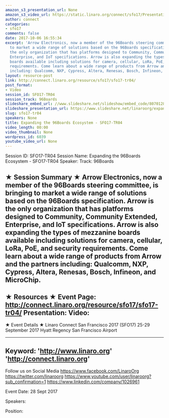 ```yaml
---
amazon_s3_presentation_url: None
amazon_s3_video_url: https://static.linaro.org/connect/sfo17/Presentations/SFO17-TR04-Arrow_96Boards_Ecosystem.pdf
author: connect
categories:
- sfo17
comments: false
date: 2017-10-06 16:55:34
excerpt: 'Arrow Electronics, now a member of the 96Boards steering committee, is bringing
  to market a wide range of solutions based on the 96Boards specification. Arrow is
  the only organization that has platforms designed to Community, Community Extended,
  Enterprise, and IoT specifications. Arrow is also expanding the types of mezzanine
  boards available including solutions for camera, cellular, LoRa, PoE, and security
  requirements. Come learn about a wide range of products from Arrow and the partners
  including: Qualcomm, NXP, Cypress, Altera, Renesas, Bosch, Infineon, and MicroChip.'
layout: resource-post
link: http://connect.linaro.org/resource/sfo17/sfo17-tr04/
post_format:
- Video
session_id: SFO17-TR04
session_track: 96Boards
slideshare_embed_url: //www.slideshare.net/slideshow/embed_code/80701288
slideshare_presentation_url: https://www.slideshare.net/linaroorg/expanding-the-96boards-ecosystem-sfo17tr04-80701288
slug: sfo17-tr04
speakers: None
title: Expanding the 96Boards Ecosystem - SFO17-TR04
video_length: 00:00
video_thumbnail: None
wordpress_id: 6039
youtube_video_url: None
---
```


Session ID: SFO17-TR04
Session Name: Expanding the 96Boards Ecosystem - SFO17-TR04
Speaker:
Track: 96Boards

★ Session Summary ★
Arrow Electronics, now a member of the 96Boards steering committee, is bringing to market a wide range of solutions based on the 96Boards specification. Arrow is the only organization that has platforms designed to Community, Community Extended, Enterprise, and IoT specifications. Arrow is also expanding the types of mezzanine boards available including solutions for camera, cellular, LoRa, PoE, and security requirements. Come learn about a wide range of products from Arrow and the partners including: Qualcomm, NXP, Cypress, Altera, Renesas, Bosch, Infineon, and MicroChip.
---------------------------------------------------
★ Resources ★
Event Page: http://connect.linaro.org/resource/sfo17/sfo17-tr04/
Presentation:
Video:
---------------------------------------------------

★ Event Details ★
Linaro Connect San Francisco 2017 (SFO17)
25-29 September 2017
Hyatt Regency San Francisco Airport

---------------------------------------------------
Keyword:
'http://www.linaro.org'
'http://connect.linaro.org'
---------------------------------------------------
Follow us on Social Media
https://www.facebook.com/LinaroOrg
https://twitter.com/linaroorg
https://www.youtube.com/user/linaroorg?sub_confirmation=1
https://www.linkedin.com/company/1026961

Event Date: 28 Sept 2017

Speakers:

Position: